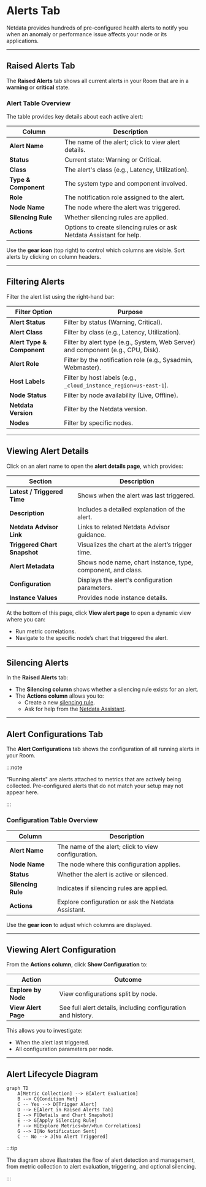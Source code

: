 # Alerts Tab

Netdata provides hundreds of pre-configured health alerts to notify you when an anomaly or performance issue affects your node or its applications.

---

## Raised Alerts Tab

The **Raised Alerts** tab shows all current alerts in your Room that are in a **warning** or **critical** state.

### Alert Table Overview

The table provides key details about each active alert:

| Column               | Description                                                          |
|----------------------|----------------------------------------------------------------------|
| **Alert Name**       | The name of the alert; click to view alert details.                  |
| **Status**           | Current state: Warning or Critical.                                  |
| **Class**            | The alert's class (e.g., Latency, Utilization).                      |
| **Type & Component** | The system type and component involved.                              |
| **Role**             | The notification role assigned to the alert.                         |
| **Node Name**        | The node where the alert was triggered.                              |
| **Silencing Rule**   | Whether silencing rules are applied.                                 |
| **Actions**          | Options to create silencing rules or ask Netdata Assistant for help. |

Use the **gear icon** (top right) to control which columns are visible. Sort alerts by clicking on column headers.

---

## Filtering Alerts

Filter the alert list using the right-hand bar:

| Filter Option              | Purpose                                                                          |
|----------------------------|----------------------------------------------------------------------------------|
| **Alert Status**           | Filter by status (Warning, Critical).                                            |
| **Alert Class**            | Filter by class (e.g., Latency, Utilization).                                    |
| **Alert Type & Component** | Filter by alert type (e.g., System, Web Server) and component (e.g., CPU, Disk). |
| **Alert Role**             | Filter by the notification role (e.g., Sysadmin, Webmaster).                     |
| **Host Labels**            | Filter by host labels (e.g., `_cloud_instance_region=us-east-1`).                |
| **Node Status**            | Filter by node availability (Live, Offline).                                     |
| **Netdata Version**        | Filter by the Netdata version.                                                   |
| **Nodes**                  | Filter by specific nodes.                                                        |

---

## Viewing Alert Details

Click on an alert name to open the **alert details page**, which provides:

| Section                      | Description                                                  |
|------------------------------|--------------------------------------------------------------|
| **Latest / Triggered Time**  | Shows when the alert was last triggered.                     |
| **Description**              | Includes a detailed explanation of the alert.                |
| **Netdata Advisor Link**     | Links to related Netdata Advisor guidance.                   |
| **Triggered Chart Snapshot** | Visualizes the chart at the alert’s trigger time.            |
| **Alert Metadata**           | Shows node name, chart instance, type, component, and class. |
| **Configuration**            | Displays the alert's configuration parameters.               |
| **Instance Values**          | Provides node instance details.                              |

At the bottom of this page, click **View alert page** to open a dynamic view where you can:

- Run metric correlations.
- Navigate to the specific node’s chart that triggered the alert.

---

## Silencing Alerts

In the **Raised Alerts** tab:

- The **Silencing column** shows whether a silencing rule exists for an alert.
- The **Actions column** allows you to:
    - Create a new [silencing rule](/docs/alerts-and-notifications/notifications/centralized-cloud-notifications/centralized-cloud-notifications-reference.md#alert-notification-silencing-rules).
    - Ask for help from the [Netdata Assistant](/docs/netdata-assistant.md).

---

## Alert Configurations Tab

The **Alert Configurations** tab shows the configuration of all running alerts in your Room.

:::note

"Running alerts" are alerts attached to metrics that are actively being collected. Pre-configured alerts that do not match your setup may not appear here.

:::

### Configuration Table Overview

| Column             | Description                                         |
|--------------------|-----------------------------------------------------|
| **Alert Name**     | The name of the alert; click to view configuration. |
| **Node Name**      | The node where this configuration applies.          |
| **Status**         | Whether the alert is active or silenced.            |
| **Silencing Rule** | Indicates if silencing rules are applied.           |
| **Actions**        | Explore configuration or ask the Netdata Assistant. |

Use the **gear icon** to adjust which columns are displayed.

---

## Viewing Alert Configuration

From the **Actions column**, click **Show Configuration** to:

| Action              | Outcome                                                      |
|---------------------|--------------------------------------------------------------|
| **Explore by Node** | View configurations split by node.                           |
| **View Alert Page** | See full alert details, including configuration and history. |

This allows you to investigate:

- When the alert last triggered.
- All configuration parameters per node.

---

## Alert Lifecycle Diagram

```mermaid
graph TD
    A[Metric Collection] --> B[Alert Evaluation]
    B --> C{Condition Met}
    C -- Yes --> D[Trigger Alert]
    D --> E[Alert in Raised Alerts Tab]
    E --> F[Details and Chart Snapshot]
    E --> G[Apply Silencing Rule]
    F --> H[Explore Metrics<br/>Run Correlations]
    G --> I[No Notification Sent]
    C -- No --> J[No Alert Triggered]
```

:::tip

The diagram above illustrates the flow of alert detection and management, from metric collection to alert evaluation, triggering, and optional silencing.

:::